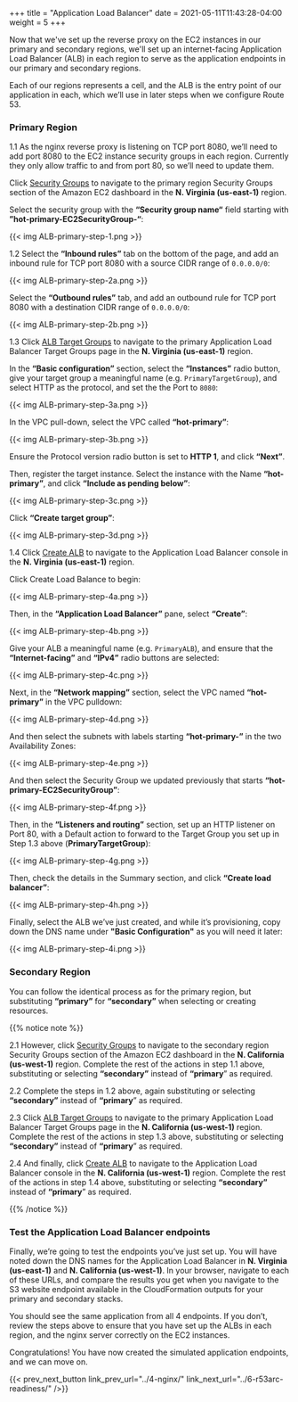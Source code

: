 +++
title = "Application Load Balancer"
date =  2021-05-11T11:43:28-04:00
weight = 5
+++

Now that we've set up the reverse proxy on the EC2 instances in our primary and secondary regions, we'll set up an internet-facing Application Load Balancer (ALB) in each region to serve as the application endpoints in our primary and secondary regions.

Each of our regions represents a cell, and the ALB is the entry point of our application in each, which we’ll use in later steps when we configure Route 53.

### Primary Region

1.1 As the nginx reverse proxy is listening on TCP port 8080, we’ll need to add port 8080 to the EC2 instance security groups in each region. Currently they only allow traffic to and from port 80, so we’ll need to update them.
 
Click [Security Groups](https://us-east-1.console.aws.amazon.com/ec2/home?region=us-east-1#SecurityGroups) to navigate to the primary region Security Groups section of the Amazon EC2 dashboard in the **N. Virginia (us-east-1)** region.

Select the security group with the **“Security group name“** field starting with **”hot-primary-EC2SecurityGroup-“**:

{{< img ALB-primary-step-1.png >}}

1.2 Select the **“Inbound rules”** tab on the bottom of the page, and add an inbound rule for TCP port 8080 with a source CIDR range of `0.0.0.0/0`:

{{< img ALB-primary-step-2a.png >}}

Select the **“Outbound rules”** tab, and add an outbound rule for TCP port 8080 with a destination CIDR range of `0.0.0.0/0`:

{{< img ALB-primary-step-2b.png >}}

1.3 Click [ALB Target Groups](https://us-east-1.console.aws.amazon.com/ec2/home?region=us-east-1#CreateTargetGroup) to navigate to the primary Application Load Balancer Target Groups page in the **N. Virginia (us-east-1)** region.

In the **“Basic configuration”** section, select the **“Instances”** radio button, give your target group a meaningful name (e.g. `PrimaryTargetGroup`), and select HTTP as the protocol, and set the the Port to `8080`:

{{< img ALB-primary-step-3a.png >}}

In the VPC pull-down, select the VPC called **“hot-primary”**:

{{< img ALB-primary-step-3b.png >}}

Ensure the Protocol version radio button is set to **HTTP 1**, and click **“Next”**.

Then, register the target instance. Select the instance with the Name **“hot-primary”**, and click **“Include as pending below”**:

{{< img ALB-primary-step-3c.png >}}

Click **“Create target group”**:

{{< img ALB-primary-step-3d.png >}}

1.4 Click [Create ALB](https://us-east-1.console.aws.amazon.com/ec2/home?region=us-east-1#LoadBalancers:sort=loadBalancerName) to navigate to the Application Load Balancer console in the **N. Virginia (us-east-1)** region.

Click Create Load Balance to begin:

{{< img ALB-primary-step-4a.png >}}

Then, in the **“Application Load Balancer”** pane, select **“Create”**:

{{< img ALB-primary-step-4b.png >}}

Give your ALB a meaningful name (e.g. `PrimaryALB`), and ensure that the **“Internet-facing”** and **“IPv4”** radio buttons are selected:

{{< img ALB-primary-step-4c.png >}}

Next, in the **“Network mapping”** section, select the VPC named **“hot-primary”** in the VPC pulldown:

{{< img ALB-primary-step-4d.png >}}

And then select the subnets with labels starting **“hot-primary-”** in the two Availability Zones:

{{< img ALB-primary-step-4e.png >}}

And then select the Security Group we updated previously that starts **“hot-primary-EC2SecurityGroup”**:

{{< img ALB-primary-step-4f.png >}}

Then, in the **“Listeners and routing”** section, set up an HTTP listener on Port 80, with a Default action to forward to the Target Group you set up in Step 1.3 above (**PrimaryTargetGroup**):

{{< img ALB-primary-step-4g.png >}}

Then, check the details in the Summary section, and click **“Create load balancer”**:

{{< img ALB-primary-step-4h.png >}}

Finally, select the ALB we’ve just created, and while it’s provisioning, copy down the DNS name under **"Basic Configuration"** as you will need it later:

{{< img ALB-primary-step-4i.png >}}

### Secondary Region

You can follow the identical process as for the primary region, but substituting **“primary”** for **“secondary”** when selecting or creating resources.

{{% notice note %}}

2.1 However, click [Security Groups](https://us-west-1.console.aws.amazon.com/ec2/home?region=us-west-1#SecurityGroups) to navigate to the secondary region Security Groups section of the Amazon EC2 dashboard in the **N. California (us-west-1)** region. Complete the rest of the actions in step 1.1 above, substituting or selecting **“secondary”** instead of **“primary**” as required.

2.2 Complete the steps in 1.2 above, again substituting or selecting **“secondary”** instead of **“primary**” as required.

2.3 Click [ALB Target Groups](https://us-west-1.console.aws.amazon.com/ec2/home?region=us-west-1#CreateTargetGroup) to navigate to the primary Application Load Balancer Target Groups page in the **N. California (us-west-1)** region. Complete the rest of the actions in step 1.3 above, substituting or selecting **“secondary”** instead of **“primary**” as required.

2.4 And finally, click [Create ALB](https://us-west-1.console.aws.amazon.com/ec2/home?region=us-west-1#LoadBalancers:sort=loadBalancerName) to navigate to the Application Load Balancer console in the **N. California (us-west-1)** region. Complete the rest of the actions in step 1.4 above, substituting or selecting **“secondary”** instead of **“primary**” as required.

{{% /notice %}}


### Test the Application Load Balancer endpoints

Finally, we’re going to test the endpoints you’ve just set up. You will have noted down the DNS names for the Application Load Balancer in **N. Virginia (us-east-1)** and **N. California (us-west-1)**. In your browser, navigate to each of these URLs, and compare the results you get when you navigate to the S3 website endpoint available in the CloudFormation outputs for your primary and secondary stacks.

You should see the same application from all 4 endpoints. If you don’t, review the steps above to ensure that you have set up the ALBs in each region, and the nginx server correctly on the EC2 instances. 

Congratulations! You have now created the simulated application endpoints, and we can move on.


{{< prev_next_button link_prev_url="../4-nginx/" link_next_url="../6-r53arc-readiness/" />}}

